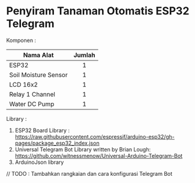 # Penyiram Tanaman Otomatis ESP32 Telegram
Komponen :

| Nama Alat                 | Jumlah |
| ---------                 | :----: |
| ESP32                     |   1    |
| Soil Moisture Sensor      |   1    |
| LCD 16x2                  |   1    |
| Relay 1 Channel           |   1    |
| Water DC Pump             |   1    |


Library :

1. ESP32 Board Library : https://raw.githubusercontent.com/espressif/arduino-esp32/gh-pages/package_esp32_index.json
2. Universal Telegram Bot Library written by Brian Lough: https://github.com/witnessmenow/Universal-Arduino-Telegram-Bot
3. ArduinoJson library

// TODO : Tambahkan rangkaian dan cara konfigurasi Telegram Bot
